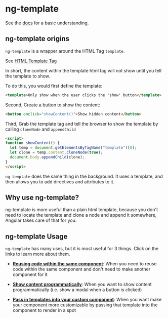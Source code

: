 # ng-template

See the [docs](https://angular.dev/api/core/ng-template#) for a basic understanding.

## ng-template origins

`ng-template` is a wrapper around the HTML Tag `template`.

See [HTML Template Tag](https://www.w3schools.com/tags/tag_template.asp)

In short, the content within the template html tag will not show until you tell the template to show.

To do this, you would first define the template:

```html
<template>Only show when the user clicks the 'show' button</template>
```

Second, Create a button to show the content:

```html
<button onclick="showContent()">Show hidden content</button>
```

Third, Grab the template tag and tell the browser to show the template by calling `cloneNode` and `appendChild`

```html
<script>
function showContent() {
  let temp = document.getElementsByTagName("template")[0];
  let clone = temp.content.cloneNode(true);
  document.body.appendChild(clone);
}
</script>
```

`ng-template` does the same thing in the background. It uses a template, and then allows you to add directives and attributes to it.

## Why use ng-template?

ng-template is more useful than a plain html template, because you don't need to locate the template and clone a node and append it somewhere, Angular takes care of that for you.

## ng-template Usage

`ng-template` has many uses, but it is most useful for 3 things. Click on the links to learn more about them.

- [**Reusing code within the same component**](./ng-template-docs/reusing-code-within-same-component.md): When you need to reuse code within the same component and don't need to make another component for it

- [**Show content programmatically**](./ng-template-docs/show-content-programmatically.md): When you want to show content programmatically (i.e. show a modal when a button is clicked)

- [**Pass in templates into your custom component**](./ng-template-docs/pass-templates-into-custom-component.md): When you want make your component more customizable by passing that template into the component to render in a spot
